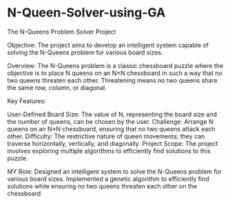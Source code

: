 # N-Queen-Solver-using-GA
The N-Queens Problem Solver Project

Objective: The project aims to develop an intelligent system capable of solving the N-Queens problem for various board sizes.

Overview: The N-Queens problem is a classic chessboard puzzle where the objective is to place N queens on an N×N chessboard in such a way that no two queens threaten each other. Threatening means no two queens share the same row, column, or diagonal.

Key Features:

User-Defined Board Size: The value of N, representing the board size and the number of queens, can be chosen by the user.
Challenge: Arrange N queens on an N×N chessboard, ensuring that no two queens attack each other.
Difficulty: The restrictive nature of queen movements; they can traverse horizontally, vertically, and diagonally.
Project Scope: The project involves exploring multiple algorithms to efficiently find solutions to this puzzle.

MY Role:
Designed an intelligent system to solve the N-Queens problem for various board sizes. Implemented a genetic algorithm to efficiently find solutions while ensuring no two queens threaten each other on the chessboard
